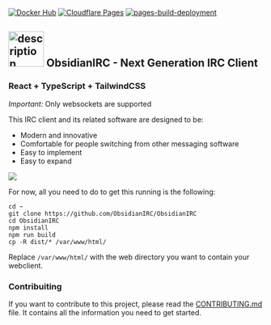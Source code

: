 [![Docker Hub](https://img.shields.io/badge/Docker%20Hub-mattfly%2Fobsidian-blue?logo=docker&style=flat-square)](https://hub.docker.com/r/mattfly/obsidian)
[![Cloudflare Pages](https://img.shields.io/endpoint?url=https://cloudflare-pages-badges.mattf.workers.dev//?projectName=obsidianirc)](https://obsidianirc.pages.dev/)
[![pages-build-deployment](https://github.com/ObsidianIRC/obsidianirc.github.io/actions/workflows/pages/pages-build-deployment/badge.svg)](https://obsidianirc.github.io/)

## <img src="https://cdn-icons-png.freepik.com/512/8999/8999462.png" alt="description" width="70"> ObsidianIRC - Next Generation IRC Client
### React + TypeScript + TailwindCSS
 
*Important:* Only websockets are supported

This IRC client and its related software are designed to be:
- Modern and innovative
- Comfortable for people switching from other messaging software
- Easy to implement
- Easy to expand

![](https://i.imgur.com/6GSkqJU.png)

For now, all you need to do to get this running is the following:
```
cd ~
git clone https://github.com/ObsidianIRC/ObsidianIRC
cd ObsidianIRC
npm install
npm run build
cp -R dist/* /var/www/html/
```
Replace `/var/www/html/` with the web directory you want to contain your webclient.

### Contribuiting

If you want to contribute to this project, please read the [CONTRIBUTING.md](CONTRIBUTING.md) file. It contains all the information you need to get started.
